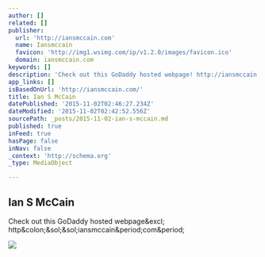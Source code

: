 ```yaml
---
author: []
related: []
publisher:
  url: 'http://iansmccain.com'
  name: Iansmccain
  favicon: 'http://img1.wsimg.com/ip/v1.2.0/images/favicon.ico'
  domain: iansmccain.com
keywords: []
description: 'Check out this GoDaddy hosted webpage! http://iansmccain.com.'
app_links: []
isBasedOnUrl: 'http://iansmccain.com/'
title: Ian S McCain
datePublished: '2015-11-02T02:46:27.234Z'
dateModified: '2015-11-02T02:42:52.556Z'
sourcePath: _posts/2015-11-02-ian-s-mccain.md
published: true
inFeed: true
hasPage: false
inNav: false
_context: 'http://schema.org'
_type: MediaObject

---
```

<article style=""><h1>Ian S McCain</h1><p>Check out this GoDaddy hosted webpage&amp;excl; http&amp;colon;&amp;sol;&amp;sol;iansmccain&amp;period;com&amp;period;</p><img src="http://cache.nebula.phx3.secureserver.net/obj/NzE4RjA4NTZBMUQzMEE2NkM2NEI6ODc2YjExYmU2ZWE5MWI5MDU2NTRmNWYyNmVmZWUxNjE=" /></article>
